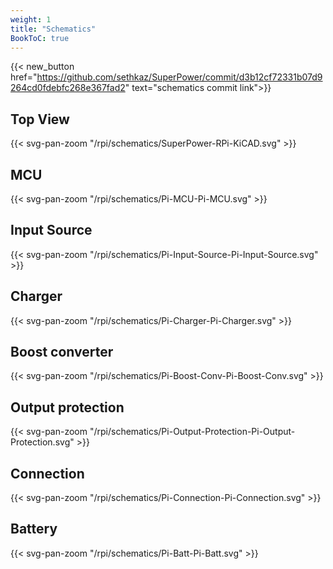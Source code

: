 ```yaml
---
weight: 1
title: "Schematics"
BookToC: true
---
```


{{< new_button href="https://github.com/sethkaz/SuperPower/commit/d3b12cf72331b07d9264cd0fdebfc268e367fad2" text="schematics commit link">}}
## Top View

{{< svg-pan-zoom "/rpi/schematics/SuperPower-RPi-KiCAD.svg" >}}

## MCU
{{< svg-pan-zoom "/rpi/schematics/Pi-MCU-Pi-MCU.svg" >}}

## Input Source
{{< svg-pan-zoom "/rpi/schematics/Pi-Input-Source-Pi-Input-Source.svg" >}}

## Charger
{{< svg-pan-zoom "/rpi/schematics/Pi-Charger-Pi-Charger.svg" >}}

## Boost converter
{{< svg-pan-zoom "/rpi/schematics/Pi-Boost-Conv-Pi-Boost-Conv.svg" >}}

## Output protection
{{< svg-pan-zoom "/rpi/schematics/Pi-Output-Protection-Pi-Output-Protection.svg" >}}

## Connection
{{< svg-pan-zoom "/rpi/schematics/Pi-Connection-Pi-Connection.svg" >}}


## Battery
{{< svg-pan-zoom "/rpi/schematics/Pi-Batt-Pi-Batt.svg" >}}

